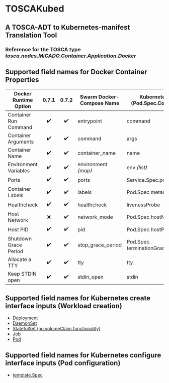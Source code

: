 # TOSCAKubed
## A TOSCA-ADT to Kubernetes-manifest Translation Tool

### Reference for the TOSCA type *tosca.nodes.MiCADO.Container.Application.Docker*

## Supported field names for Docker Container Properties 

|Docker Runtime Option| 0.7.1 | 0.7.2 | Swarm Docker-Compose Name | Kubernetes Manifest (Pod.Spec.Container) Name | TOSCA ADT Name |
|--|:--:|:--:|--|--|--|
| Container Run Command | :heavy_check_mark: | :heavy_check_mark: | entrypoint  | command |*either*|
| Container Arguments | :heavy_check_mark: | :heavy_check_mark: |   command  | args |*either*|
| Container Name | :heavy_check_mark: | :heavy_check_mark: |  container_name  | name |*either*|
| Environment Variables | :heavy_check_mark: | :heavy_check_mark: | environment *(map)* | env *(list)* |*either*|
| Ports| :heavy_check_mark: | :heavy_check_mark: | ports | Service.Spec.ports | ports |
| Container Labels | :heavy_check_mark: | :heavy_check_mark: | labels| Pod.Spec.metadata.labels |*either*|
| Healthcheck | :heavy_check_mark: | :heavy_check_mark: | healthcheck | livenessProbe |livenessProbe|
| Host Network| :x: | :heavy_check_mark: | network_mode | Pod.Spec.hostNetwork |*either*|
| Host PID| :heavy_check_mark: | :heavy_check_mark: | pid | Pod.Spec.hostPID |*either*|
| Shutdown Grace Period | :heavy_check_mark: | :heavy_check_mark: | stop_grace_period | Pod.Spec. terminationGracePeriodSeconds |*either*|
| Allocate a TTY | :heavy_check_mark: | :heavy_check_mark: | tty | tty |*either*|
| Keep STDIN open | :heavy_check_mark: | :heavy_check_mark: | stdin_open | stdin |*either*|

## Supported field names for Kubernetes create interface inputs (Workload creation)

* [Deployment](https://kubernetes.io/docs/reference/generated/kubernetes-api/v1.13/#deployment-v1-apps)
* [DaemonSet](https://kubernetes.io/docs/reference/generated/kubernetes-api/v1.13/#daemonset-v1-apps)
* [StatefulSet (no volumeClaim functionality)](https://kubernetes.io/docs/reference/generated/kubernetes-api/v1.13/#statefulset-v1-apps)
* [Job](https://kubernetes.io/docs/reference/generated/kubernetes-api/v1.13/#job-v1-batch)
* [Pod](https://kubernetes.io/docs/reference/generated/kubernetes-api/v1.13/#pod-v1-core)

## Supported field names for Kubernetes configure interface inputs (Pod configuration)

* [template.Spec](https://kubernetes.io/docs/reference/generated/kubernetes-api/v1.13/#podspec-v1-core)
